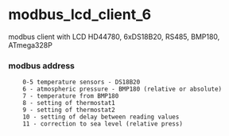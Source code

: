 # modbus_lcd_client_6
modbus client with LCD HD44780, 6xDS18B20, RS485, BMP180, ATmega328P<br /> 
### modbus address 
		0-5 temperature sensors - DS18B20 
		6 - atmospheric pressure - BMP180 (relative or absolute) 
		7 - temperature from BMP180 
		8 - setting of thermostat1 
		9 - setting of thermostat2 
		10 - setting of delay between reading values 
		11 - correction to sea level (relative press) 
